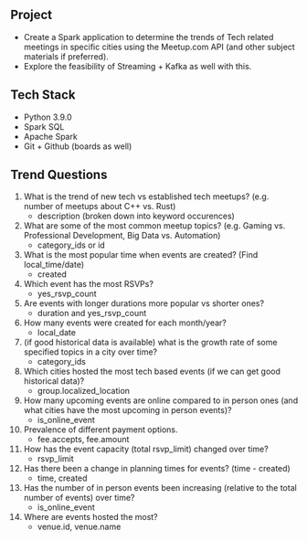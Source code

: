 ## Project

- Create a Spark application to determine the trends of Tech related meetings in specific cities using the Meetup.com API (and other subject materials if preferred).
- Explore the feasibility of Streaming + Kafka as well with this.

## Tech Stack
- Python 3.9.0 
- Spark SQL
- Apache Spark
- Git + Github (boards as well)

## Trend Questions
1. What is the trend of new tech vs established tech meetups? (e.g. number of meetups about C++ vs. Rust) 
  	- description (broken down into keyword occurences)
2. What are some of the most common meetup topics? (e.g. Gaming vs. Professional Development, Big Data vs. Automation)
	- category_ids or id
3. What is the most popular time when events are created? (Find local_time/date)
	- created
4. Which event has the most RSVPs?
	- yes_rsvp_count
5. Are events with longer durations more popular vs shorter ones?
	- duration and yes_rsvp_count
6. How many events were created for each month/year?
	- local_date
7. (if good historical data is available) what is the growth rate of some specified topics in a city over time?
	- category_ids
8. Which cities hosted the most tech based events (if we can get good historical data)?
	- group.localized_location
9. How many upcoming events are online compared to in person ones (and what cities have the most upcoming in person events)?
	- is_online_event
10. Prevalence of different payment options.
	- fee.accepts, fee.amount
11. How has the event capacity (total rsvp_limit) changed over time?
	- rsvp_limit
12. Has there been a change in planning times for events? (time - created)
	- time, created
13. Has the number of in person events been increasing (relative to the total number of events) over time?
	- is_online_event
14. Where are events hosted the most?
	- venue.id, venue.name

